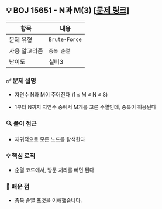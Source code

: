 ## 💡 BOJ 15651 - N과 M(3) [[문제 링크](https://www.acmicpc.net/problem/15651)]

| 항목 | 내용 |
|------|------|
| 문제 유형 | `Brute-Force` |
| 사용 알고리즘 | `중복 순열` |
| 난이도 | 실버3 |

### ✅ 문제 설명
- 자연수 N과 M이 주어진다 (1 ≤ M ≤ N ≤ 8)

- 1부터 N까지 자연수 중에서 M개를 고른 수열인데, 중복이 허용된다

### 🔍 풀이 접근
- 재귀적으로 모든 노드를 탐색한다

### 💡 핵심 로직
- 순열 코드에서, 방문 처리를 빼면 된다

### 📌 배운 점
- 중복 순열 포맷을 이해했습니다.